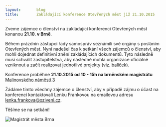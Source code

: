 ```yaml
---
layout:       blog
title:        Zakládající konference Otevřených měst již 21.10.2015
---
```

Zveme zájemce o členství na zakládající konferenci Otevřených měst konanou **21.10. v Brně**.

Během prázdnin zástupci řady samospráv seznámili své orgány s posláním Otevřených měst. Nyní nadešel čas k setkání všech zájemců o členství, aby mohli dojednat definitivní znění zakládajících dokumentů. Tyto následně musí schválit zastupitelstva, aby následně mohla organizace oficiálně vzniknout a začít realizovat jednotlivé projekty (viz.  [balíček](http://www.otevrenamesta.cz/balicek-na-konferenci.html)).

Konference proběhne **21.10.2015 od 10 - 15h na brněnském magistrátu** [Malinovského náměstí 3](http://www.openstreetmap.org/?mlat=49.1958&mlon=16.6152#map=15/49.1958/16.6152)

Žádáme tímto všechny zájemce o členství, aby v případě zájmu o účast na konferenci kontaktovali Lenku Frankovou na emailovou adresu [lenka.frankova@oziveni.cz](mailto:lenka.frankova@oziveni.cz).

Těšíme se na setkání!


![Magistrát města Brna](https://upload.wikimedia.org/wikipedia/commons/thumb/7/73/Magistr%C3%A1t_m%C4%9Bsta_Brna%2C_Malinovsk%C3%A9ho_n%C3%A1m%C4%9Bst%C3%AD.jpg/320px-Magistr%C3%A1t_m%C4%9Bsta_Brna%2C_Malinovsk%C3%A9ho_n%C3%A1m%C4%9Bst%C3%AD.jpg)

